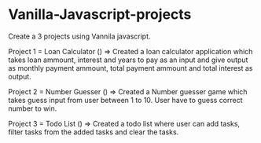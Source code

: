 # Vanilla-Javascript-projects

Create a 3 projects using Vannila javascript.

Project 1 = Loan Calculator () =>
Created a loan calculator application which takes loan ammount, interest and years to pay as an input and give output as monthly payment ammount, total payment ammount and total interest as output.

Project 2 = Number Guesser () =>
Created a Number guesser game which takes guess input from user between 1 to 10. User have to guess correct number to win.

Project 3 = Todo List () =>
Created a todo list where user can add tasks, filter tasks from the added tasks and clear the tasks.